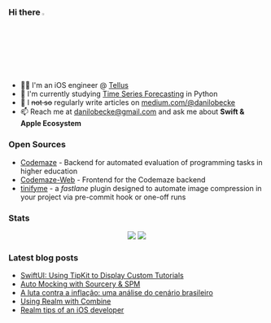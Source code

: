 ### Hi there <a href="https://www.gautamkrishnar.com/"><img src="https://media.giphy.com/media/hvRJCLFzcasrR4ia7z/giphy.gif" width="3%"></a>

- 👨‍💻 I'm an iOS engineer @ [Tellus](https://www.tellusapp.com)
- 📖 I'm currently studying [Time Series Forecasting](https://otexts.com/fpp3) in Python
- 📝 I ~~not so~~ regularly write articles on [medium.com/@danilobecke](https://medium.com/@danilobecke)
- 📫 Reach me at [danilobecke@gmail.com](mailto:danilobecke@gmail.com) and ask me about **Swift & Apple Ecosystem**

### Open Sources

- [Codemaze](https://github.com/danilobecke/codemaze) - Backend for automated evaluation of programming tasks in higher education
- [Codemaze-Web](https://github.com/danilobecke/codemaze-web) - Frontend for the Codemaze backend
- [tinifyme](https://github.com/danilobecke/fastlane-plugin-tinifyme) - a _fastlane_ plugin designed to automate image compression in your project via pre-commit hook or one-off runs

### Stats

<div align=center>
  <img src=https://github-profile-summary-cards.vercel.app/api/cards/profile-details?username=danilobecke&theme=transparent>
  <img src=https://streak-stats.demolab.com?user=danilobecke&theme=transparent&hide_border=true>
</div>

### Latest blog posts

<!-- BLOG-POST-LIST:START -->
- [SwiftUI: Using TipKit to Display Custom Tutorials](https://medium.com/@danilobecke/swiftui-using-tipkit-to-display-custom-tutorials-3a54034c3021?source=rss-72e961362cb2------2)
- [Auto Mocking with Sourcery &amp; SPM](https://medium.com/@danilobecke/auto-mocking-with-sourcery-spm-23a670072d93?source=rss-72e961362cb2------2)
- [A luta contra a inflação: uma análise do cenário brasileiro](https://medium.com/@danilobecke/a-luta-contra-a-infla%C3%A7%C3%A3o-uma-an%C3%A1lise-do-cen%C3%A1rio-brasileiro-84369a767fb5?source=rss-72e961362cb2------2)
- [Using Realm with Combine](https://levelup.gitconnected.com/using-realm-with-combine-288afa199b33?source=rss-72e961362cb2------2)
- [Realm tips of an iOS developer](https://medium.com/@danilobecke/realm-tips-of-an-ios-developer-26ca1654adaf?source=rss-72e961362cb2------2)
<!-- BLOG-POST-LIST:END -->
